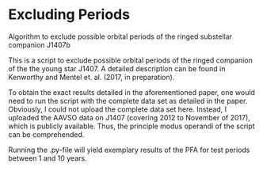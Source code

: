 # Excluding Periods
Algorithm to exclude possible orbital periods of the ringed substellar companion J1407b

This is a script to exclude possible orbital periods of the ringed companion of the the young star J1407. A detailed description can be found in Kenworthy and Mentel et. al. (2017, in preparation).

To obtain the exact results detailed in the aforementioned paper, one would need to run the script with the complete data set as detailed in the paper. Obviously, I could not upload the complete data set here. Instead, I uploaded the AAVSO data on J1407 (covering 2012 to November of 2017), which is publicly available. Thus, the principle modus operandi of the script can be comprehended.

Running the .py-file will yield exemplary results of the PFA for test periods between 1 and 10 years.
